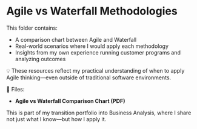 # Agile vs Waterfall Methodologies

This folder contains:
- A comparison chart between Agile and Waterfall
- Real-world scenarios where I would apply each methodology
- Insights from my own experience running customer programs and analyzing outcomes

💡 These resources reflect my practical understanding of when to apply Agile thinking—even outside of traditional software environments.

📄 Files:
- **Agile vs Waterfall Comparison Chart (PDF)**

This is part of my transition portfolio into Business Analysis, where I share not just what I know—but how I apply it.
